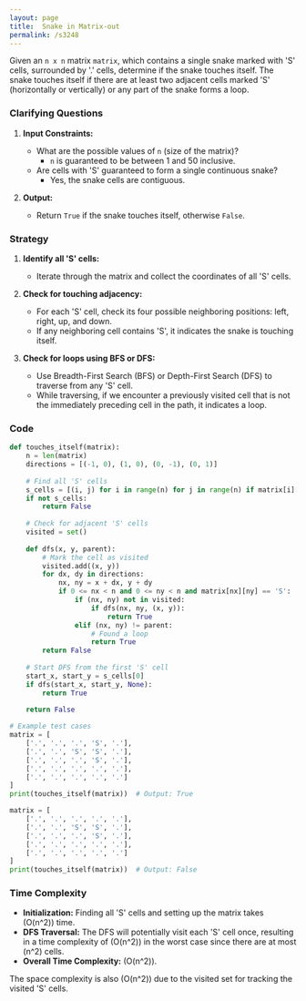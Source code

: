 ```yaml
---
layout: page
title:  Snake in Matrix-out
permalink: /s3248
---
```


Given an `n x n` matrix `matrix`, which contains a single snake marked with 'S' cells, surrounded by '.' cells, determine if the snake touches itself. The snake touches itself if there are at least two adjacent cells marked 'S' (horizontally or vertically) or any part of the snake forms a loop.

### Clarifying Questions

1. **Input Constraints:**
   - What are the possible values of `n` (size of the matrix)?
     - `n` is guaranteed to be between 1 and 50 inclusive.
   - Are cells with 'S' guaranteed to form a single continuous snake?
     - Yes, the snake cells are contiguous.

2. **Output:**
   - Return `True` if the snake touches itself, otherwise `False`.

### Strategy

1. **Identify all 'S' cells:**
   - Iterate through the matrix and collect the coordinates of all 'S' cells.

2. **Check for touching adjacency:**
   - For each 'S' cell, check its four possible neighboring positions: left, right, up, and down.
   - If any neighboring cell contains 'S', it indicates the snake is touching itself.

3. **Check for loops using BFS or DFS:**
   - Use Breadth-First Search (BFS) or Depth-First Search (DFS) to traverse from any 'S' cell.
   - While traversing, if we encounter a previously visited cell that is not the immediately preceding cell in the path, it indicates a loop.

### Code

```python
def touches_itself(matrix):
    n = len(matrix)
    directions = [(-1, 0), (1, 0), (0, -1), (0, 1)]
    
    # Find all 'S' cells
    s_cells = [(i, j) for i in range(n) for j in range(n) if matrix[i][j] == 'S']
    if not s_cells:
        return False
    
    # Check for adjacent 'S' cells
    visited = set()
    
    def dfs(x, y, parent):
        # Mark the cell as visited
        visited.add((x, y))
        for dx, dy in directions:
            nx, ny = x + dx, y + dy
            if 0 <= nx < n and 0 <= ny < n and matrix[nx][ny] == 'S':
                if (nx, ny) not in visited:
                    if dfs(nx, ny, (x, y)):
                        return True
                elif (nx, ny) != parent:
                    # Found a loop
                    return True
        return False
    
    # Start DFS from the first 'S' cell
    start_x, start_y = s_cells[0]
    if dfs(start_x, start_y, None):
        return True
    
    return False

# Example test cases
matrix = [
    ['.', '.', '.', 'S', '.'],
    ['.', '.', 'S', 'S', '.'],
    ['.', '.', '.', 'S', '.'],
    ['.', '.', '.', '.', '.'],
    ['.', '.', '.', '.', '.']
]
print(touches_itself(matrix))  # Output: True

matrix = [
    ['.', '.', '.', '.', '.'],
    ['.', '.', 'S', 'S', '.'],
    ['.', '.', '.', 'S', '.'],
    ['.', '.', '.', '.', '.'],
    ['.', '.', '.', '.', '.']
]
print(touches_itself(matrix))  # Output: False
```

### Time Complexity

- **Initialization:** Finding all 'S' cells and setting up the matrix takes \(O(n^2)\) time.
- **DFS Traversal:** The DFS will potentially visit each 'S' cell once, resulting in a time complexity of \(O(n^2)\) in the worst case since there are at most \(n^2\) cells.
- **Overall Time Complexity:** \(O(n^2)\).

The space complexity is also \(O(n^2)\) due to the visited set for tracking the visited 'S' cells.